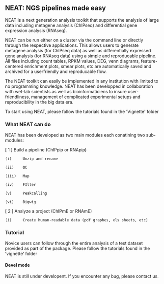 ## NEAT: NGS pipelines made easy

NEAT is a next generation analysis toolkit that supports the analysis of large data including metagene analysis (ChIPseq) and differential gene expression analysis (RNAseq). 

NEAT can be run either on a cluster via the command line or directly through the respective applications. This allows users to generate metagene analysis (for ChIPseq data) as well as differentially expressed gene analysis (for RNAseq data) using a simple and reproducable pipeline. All files including count tables, RPKM values, DEG, venn diagrams, feature-centered enrichment plots, smear plots, etc are automatically saved and archived for a userfriendly and reproducable flow. 

The NEAT toolkit can easily be implemented in any institution with limited to no programming knowledge.
NEAT has been developped in collaboration with wet-lab scientists as well as bioinformaticiens to insure user-friendliness, management of complicated experimental setups and reproducibility in the big data era.

To start using NEAT, please follow the tutorials found in the 'Vignette' folder


### What NEAT can do
NEAT has been developed as two main modules each conatining two sub-modules:

[ 1 ]       Build a pipeline (ChIPpip or RNApip)

    (i)     Unzip and rename

    (ii)    QC

    (iii)   Map

    (iv)    FIlter

    (v)     Peakcalling

    (vi)    Bigwig

[ 2 ]       Analyze a project (ChIPmE or RNAmE)

    (i)     Create human-readable data (pdf graphes, xls sheets, etc)


### Tutorial
Novice users can follow through the entire analysis of a test dataset provided as part of the package. Please follow the tutorials found in the 'vignette' folder



#### Devel mode
NEAT is still under developent. If you encounter any bug, please contact us.

